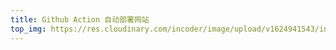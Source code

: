 ```yaml
---
title: Github Action 自动部署网站
top_img: https://res.cloudinary.com/incoder/image/upload/v1624941543/incoderapp/github-action.png
---
```


